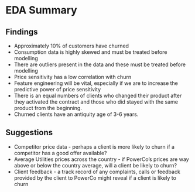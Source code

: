 # EDA Summary

## Findings

- Approximately 10% of customers have churned
- Consumption data is highly skewed and must be treated before modelling
- There are outliers present in the data and these must be treated before modelling
- Price sensitivity has a low correlation with churn
- Feature engineering will be vital, especially if we are to increase the predictive power of price sensitivity
- There is an equal numbers of clients who changed their product after they activated the contract and those who did stayed with the same product from the beginning.
- Churned clients have an antiquity age of 3-6 years.

## Suggestions

-  Competitor price data - perhaps a client is more likely to churn if a competitor has a good offer
available?
- Average Utilities prices across the country - if PowerCo’s prices are way above or below the country
average, will a client be likely to churn?
- Client feedback - a track record of any complaints, calls or feedback provided by the client to
PowerCo might reveal if a client is likely to churn